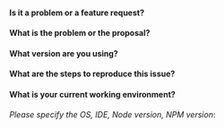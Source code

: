 #### Is it a problem or a feature request?

#### What is the problem or the proposal?

#### What version are you using?

#### What are the steps to reproduce this issue?

#### What is your current working environment?

*Please specify the OS, IDE, Node version, NPM version*:
